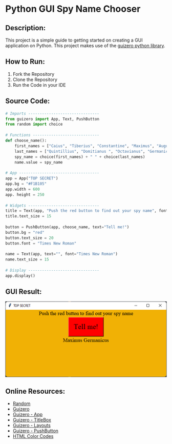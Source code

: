 # Python GUI Spy Name Chooser

## Description:

This project is a simple guide to getting started on creating a GUI application on Python. This project makes use of the [guizero python library](https://lawsie.github.io/guizero/about/).

## How to Run:

1. Fork the Repository
2. Clone the Repository
3. Run the Code in your IDE

## Source Code:

```python
# Imports -------------------------------
from guizero import App, Text, PushButton
from random import choice

# Functions -----------------------------
def choose_name():
    first_names = ["Caius", "Tiberius", "Constantine", "Maximus", "Augustus", "Titus", "Marcus"]
    last_names = ["Quintillius", "Domitianus ", "Octavianus", "Germanicus", "Flavius", "Aurelius", "Caesar"]
    spy_name = choice(first_names) + " " + choice(last_names)
    name.value = spy_name

# App -----------------------------------
app = App("TOP SECRET")
app.bg = "#F1B105"
app.width = 600
app. height = 250

# Widgets -------------------------------
title = Text(app, "Push the red button to find out your spy name", font="Times New Roman")
title.text_size = 15

button = PushButton(app, choose_name, text="Tell me!")
button.bg = "red"
button.text_size = 20
button.font = "Times New Roman"

name = Text(app, text="", font="Times New Roman")
name.text_size = 15

# Display -------------------------------
app.display()
```

## GUI Result:

![GUI](./GUI.png)

## Online Resources:
* [Random](https://docs.python.org/3/library/random.html#module-random)
* [Guizero](https://lawsie.github.io/guizero/about/)
* [Guizero - App](https://lawsie.github.io/guizero/app/)
* [Guizero - TitleBox](https://lawsie.github.io/guizero/titlebox/)
* [Guizero - Layouts](https://lawsie.github.io/guizero/layout/)
* [Guizero - PushButton](https://lawsie.github.io/guizero/pushbutton/)
* [HTML Color Codes](https://htmlcolorcodes.com/)